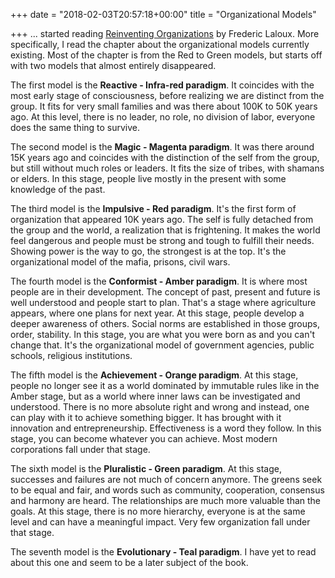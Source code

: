+++
date = "2018-02-03T20:57:18+00:00"
title = "Organizational Models"

+++
... started reading [Reinventing Organizations](https://www.amazon.com/Reinventing-Organizations-Frederic-Laloux/dp/2960133501/ref=as_sl_pc_tf_til?tag=grochat-20&linkCode=w00&linkId=16863a1649df82b5cc3f9efbc9aa1103&creativeASIN=2960133501) by Frederic Laloux. More specifically, I read the chapter about the organizational models currently existing. Most of the chapter is from the Red to Green models, but starts off with two models that almost entirely disappeared.

The first model is the **Reactive - Infra-red paradigm**. It coincides with the most early stage of consciousness, before realizing we are distinct from the group. It fits for very small families and was there about 100K to 50K years ago. At this level, there is no leader, no role, no division of labor, everyone does the same thing to survive.

The second model is the **Magic - Magenta paradigm**. It was there around 15K years ago and coincides with the distinction of the self from the group, but still without much roles or leaders. It fits the size of tribes, with shamans or elders. In this stage, people live mostly in the present with some knowledge of the past.

The third model is the **Impulsive - Red paradigm**. It's the first form of organization that appeared 10K years ago. The self is fully detached from the group and the world, a realization that is frightening. It makes the world feel dangerous and people must be strong and tough to fulfill their needs. Showing power is the way to go, the strongest is at the top. It's the organizational model of the mafia, prisons, civil wars.

The fourth model is the **Conformist - Amber paradigm**. It is where most people are in their development. The concept of past, present and future is well understood and people start to plan. That's a stage where agriculture appears, where one plans for next year. At this stage, people develop a deeper awareness of others. Social norms are established in those groups, order, stability. In this stage, you are what you were born as and you can't change that. It's the organizational model of government agencies, public schools, religious institutions.

The fifth model is the **Achievement - Orange paradigm**. At this stage, people no longer see it as a world dominated by immutable rules like in the Amber stage, but as a world where inner laws can be investigated and understood. There is no more absolute right and wrong and instead, one can play with it to achieve something bigger. It has brought with it innovation and entrepreneurship. Effectiveness is a word they follow. In this stage, you can become whatever you can achieve. Most modern corporations fall under that stage.

The sixth model is the **Pluralistic - Green paradigm**. At this stage, successes and failures are not much of concern anymore. The greens seek to be equal and fair, and words such as community, cooperation, consensus and harmony are heard. The relationships are much more valuable than the goals. At this stage, there is no more hierarchy, everyone is at the same level and can have a meaningful impact. Very few organization fall under that stage.

The seventh model is the **Evolutionary - Teal paradigm**. I have yet to read about this one and seem to be a later subject of the book.
